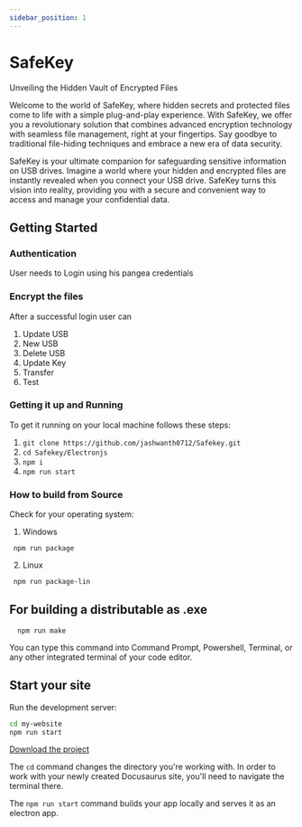 ```yaml
---
sidebar_position: 1
---
```


# SafeKey
 Unveiling the Hidden Vault of Encrypted Files


 Welcome to the world of SafeKey, where hidden secrets and protected files come to life with a simple plug-and-play experience. With SafeKey, we offer you a revolutionary solution that combines advanced encryption technology with seamless file management, right at your fingertips. Say goodbye to traditional file-hiding techniques and embrace a new era of data security.

SafeKey is your ultimate companion for safeguarding sensitive information on USB drives. Imagine a world where your hidden and encrypted files are instantly revealed when you connect your USB drive. SafeKey turns this vision into reality, providing you with a secure and convenient way to access and manage your confidential data.
## Getting Started
###  Authentication
  User needs to Login using his pangea credentials

###  Encrypt the files 
  After a successful login user can
  1. Update USB  
  2. New USB
  3. Delete USB
  4. Update Key
  5. Transfer
  6. Test

### Getting it up and Running 
To get it running on your local machine follows these steps:
  1. ```git clone https://github.com/jashwanth0712/Safekey.git ```
  2. ``` cd Safekey/Electronjs ```
  3. ``` npm i ```
  4. ``` npm run start ```


### How to build from Source

  Check for your operating system:
  1. Windows 
   ```
    npm run package
   ``` 
  2. Linux
   ```bash
    npm run package-lin
   ``` 
## For building a distributable as .exe

      npm run make
  


You can type this command into Command Prompt, Powershell, Terminal, or any other integrated terminal of your code editor.


## Start your site

Run the development server:

```bash
cd my-website
npm run start
```

[Download the project](/safe-key-download.zip)

The `cd` command changes the directory you're working with. In order to work with your newly created Docusaurus site, you'll need to navigate the terminal there.

The `npm run start` command builds your app locally and serves it as an electron app.

